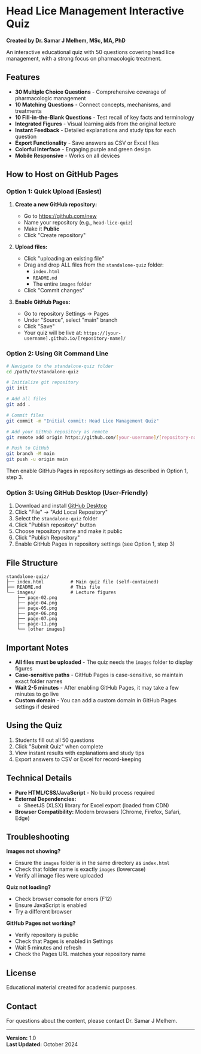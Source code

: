 # Head Lice Management Interactive Quiz

**Created by Dr. Samar J Melhem, MSc, MA, PhD**

An interactive educational quiz with 50 questions covering head lice management, with a strong focus on pharmacologic treatment.

## Features

- **30 Multiple Choice Questions** - Comprehensive coverage of pharmacologic management
- **10 Matching Questions** - Connect concepts, mechanisms, and treatments
- **10 Fill-in-the-Blank Questions** - Test recall of key facts and terminology
- **Integrated Figures** - Visual learning aids from the original lecture
- **Instant Feedback** - Detailed explanations and study tips for each question
- **Export Functionality** - Save answers as CSV or Excel files
- **Colorful Interface** - Engaging purple and green design
- **Mobile Responsive** - Works on all devices

## How to Host on GitHub Pages

### Option 1: Quick Upload (Easiest)

1. **Create a new GitHub repository:**
   - Go to https://github.com/new
   - Name your repository (e.g., `head-lice-quiz`)
   - Make it **Public**
   - Click "Create repository"

2. **Upload files:**
   - Click "uploading an existing file"
   - Drag and drop ALL files from the `standalone-quiz` folder:
     - `index.html`
     - `README.md`
     - The entire `images` folder
   - Click "Commit changes"

3. **Enable GitHub Pages:**
   - Go to repository Settings → Pages
   - Under "Source", select "main" branch
   - Click "Save"
   - Your quiz will be live at: `https://[your-username].github.io/[repository-name]/`

### Option 2: Using Git Command Line

```bash
# Navigate to the standalone-quiz folder
cd /path/to/standalone-quiz

# Initialize git repository
git init

# Add all files
git add .

# Commit files
git commit -m "Initial commit: Head Lice Management Quiz"

# Add your GitHub repository as remote
git remote add origin https://github.com/[your-username]/[repository-name].git

# Push to GitHub
git branch -M main
git push -u origin main
```

Then enable GitHub Pages in repository settings as described in Option 1, step 3.

### Option 3: Using GitHub Desktop (User-Friendly)

1. Download and install [GitHub Desktop](https://desktop.github.com/)
2. Click "File" → "Add Local Repository"
3. Select the `standalone-quiz` folder
4. Click "Publish repository" button
5. Choose repository name and make it public
6. Click "Publish Repository"
7. Enable GitHub Pages in repository settings (see Option 1, step 3)

## File Structure

```
standalone-quiz/
├── index.html          # Main quiz file (self-contained)
├── README.md           # This file
└── images/             # Lecture figures
    ├── page-02.png
    ├── page-04.png
    ├── page-05.png
    ├── page-06.png
    ├── page-07.png
    ├── page-11.png
    └── [other images]
```

## Important Notes

- **All files must be uploaded** - The quiz needs the `images` folder to display figures
- **Case-sensitive paths** - GitHub Pages is case-sensitive, so maintain exact folder names
- **Wait 2-5 minutes** - After enabling GitHub Pages, it may take a few minutes to go live
- **Custom domain** - You can add a custom domain in GitHub Pages settings if desired

## Using the Quiz

1. Students fill out all 50 questions
2. Click "Submit Quiz" when complete
3. View instant results with explanations and study tips
4. Export answers to CSV or Excel for record-keeping

## Technical Details

- **Pure HTML/CSS/JavaScript** - No build process required
- **External Dependencies:**
  - SheetJS (XLSX) library for Excel export (loaded from CDN)
- **Browser Compatibility:** Modern browsers (Chrome, Firefox, Safari, Edge)

## Troubleshooting

**Images not showing?**
- Ensure the `images` folder is in the same directory as `index.html`
- Check that folder name is exactly `images` (lowercase)
- Verify all image files were uploaded

**Quiz not loading?**
- Check browser console for errors (F12)
- Ensure JavaScript is enabled
- Try a different browser

**GitHub Pages not working?**
- Verify repository is public
- Check that Pages is enabled in Settings
- Wait 5 minutes and refresh
- Check the Pages URL matches your repository name

## License

Educational material created for academic purposes.

## Contact

For questions about the content, please contact Dr. Samar J Melhem.

---

**Version:** 1.0  
**Last Updated:** October 2024

